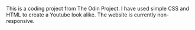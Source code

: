 This is a coding project from The Odin Project. I have used simple CSS and HTML to create a Youtube look alike. The website is currently non-responsive.